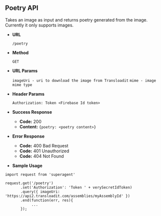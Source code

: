**Poetry API**
---
Takes an image as input and returns poetry generated from the image. Currently it only supports images.

* **URL**

	`/poetry`
  
* **Method**

	`GET`

* **URL Params**

	`imageUri - uri to download the image from Transloadit`
	`mime - image mime type`

* **Header Params**

	`Authorization: Token <Firebase Id token>`

* **Success Response**

  * **Code:** 200
  * **Content:** `{poetry: <poetry content>}`

* **Error Response**
  * **Code:** 400 Bad Request
  * **Code:** 401 Unauthorized    
  * **Code:** 404 Not Found  

* **Sample Usage**

```nodejs
import request from 'superagent'

request.get('/poetry')
       .set('Authorization': 'Token ' + verySecretIdToken)
       .query({ imageUri: 'https://api2.transloadit.com/assemblies/myAssemblyId' })
       .end(function(err, res){
       		...
       });
```
